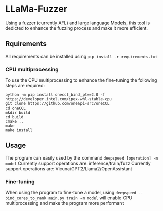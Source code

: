 # LLaMa-Fuzzer

Using a fuzzer (currently AFL) and large language Models, this tool is dedicted to enhance the fuzzing process and make it more efficient.

## Rquirements

All requirements can be installed using `pip install -r requirements.txt`

### CPU multiprocessing

To use the CPU multiprocessing to enhance the fine-tuning the following steps are required:

```
python -m pip install oneccl_bind_pt==2.0 -f https://developer.intel.com/ipex-whl-stable-cpu
git clone https://github.com/oneapi-src/oneCCL
cd oneCCL
mkdir build
cd build
cmake ..
make
make install
```

## Usage

The program can easily used by the command `deepspeed [operation] -m model`
Currently support operations are: inference/train/fuzz
Currently support operations are: Vicuna/GPT2/Llama2/OpenAssistant

### Fine-tuning

When using the program to fine-tune a model, using `deepspeed --bind_cores_to_rank main.py train -m model` will enable CPU multiprocessing and make the program more performant
